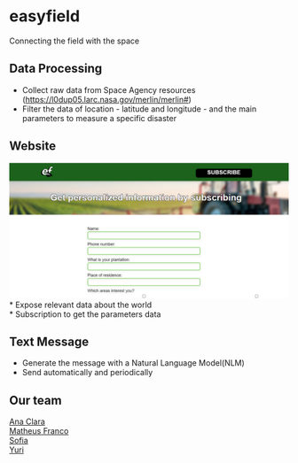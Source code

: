 # easyfield 
Connecting the field with the space
## Data Processing
* Collect raw data from Space Agency resources (https://l0dup05.larc.nasa.gov/merlin/merlin#)<br>
* Filter the data of location - latitude and longitude - and the main parameters to measure a specific disaster
## Website
<img src="https://github.com/anacsalves/easyfield/blob/main/img/oursite.png"  />
* Expose relevant data about the world<br>
* Subscription to get the parameters data <br>

## Text Message
* Generate the message with a Natural Language Model(NLM) <br>
* Send automatically and periodically

## Our team
<a href="https://www.linkedin.com/in/ana-clara-souza-alves-0a2a88210/">Ana Clara</a> <br>
<a href="https://www.linkedin.com/in/matheus-franco-7957b9243/">Matheus Franco</a> <br>
<a href="https://www.linkedin.com/in/sofia-cerqueira-35a2291ba/">Sofia</a> <br>
<a href="https://www.linkedin.com/in/yuri-xavier-25795b199/">Yuri</a> <br>




